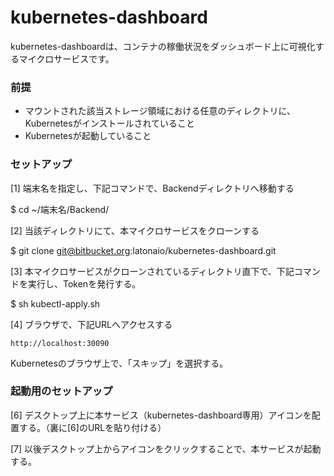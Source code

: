 # kubernetes-dashboard  
kubernetes-dashboardは、コンテナの稼働状況をダッシュボード上に可視化するマイクロサービスです。  

### 前提  
* マウントされた該当ストレージ領域における任意のディレクトリに、Kubernetesがインストールされていること
* Kubernetesが起動していること  

### セットアップ ###

[1] 端末名を指定し、下記コマンドで、Backendディレクトリへ移動する

$ cd ~/端末名/Backend/

[2] 当該ディレクトリにて、本マイクロサービスをクローンする

$ git clone git@bitbucket.org:latonaio/kubernetes-dashboard.git

[3] 本マイクロサービスがクローンされているディレクトリ直下で、下記コマンドを実行し、Tokenを発行する。

$ sh kubectl-apply.sh

[4] ブラウザで、下記URLへアクセスする
```
http://localhost:30090
```
Kubernetesのブラウザ上で、「スキップ」を選択する。

### 起動用のセットアップ ###

[6] デスクトップ上に本サービス（kubernetes-dashboard専用）アイコンを配置する。（裏に[6]のURLを貼り付ける）

[7] 以後デスクトップ上からアイコンをクリックすることで、本サービスが起動する。
```
